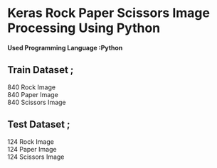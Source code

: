 # Keras Rock Paper Scissors Image Processing Using Python
<b>Used Programming Language :Python</b><br>
## Train Dataset ;
 840 Rock Image<br>
 840 Paper Image<br>
 840 Scissors Image
## Test Dataset ;
 124 Rock Image<br>
 124 Paper Image<br>
 124 Scissors Image
